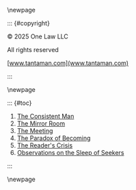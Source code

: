 \newpage

::: {#copyright}

© 2025 One Law LLC

All rights reserved

[www.tantaman.com](www.tantaman.com)

:::

\newpage

::: {#toc}

1. [The Consistent Man](#the-consistent-man)
2. [The Mirror Room](#the-mirror-room)
3. [The Meeting](#the-meeting)
4. [The Paradox of Becoming](#the-paradox-of-becoming)
5. [The Reader's Crisis](#the-readers-crisis)
6. [Observations on the Sleep of Seekers](#observations-on-the-sleep-of-seekers)

:::

\newpage
